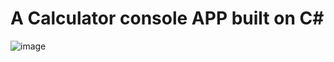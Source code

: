 <h1>A Calculator console APP built on C# </h1>

![image](https://github.com/ibz11/Calculator-console/assets/90426909/26d34cd0-fa8e-4249-a2c2-924efcc3877a)


